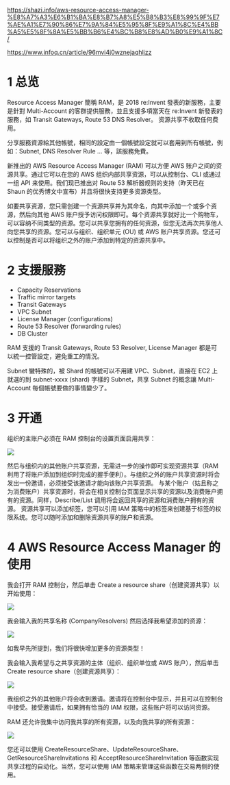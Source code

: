 

https://shazi.info/aws-resource-access-manager-%E8%A7%A3%E6%B1%BA%E8%B7%A8%E5%B8%B3%E8%99%9F%E7%AE%A1%E7%90%86%E7%9A%84%E5%95%8F%E9%A1%8C%E4%BB%A5%E5%8F%8A%E5%BB%B6%E4%BC%B8%E8%AD%B0%E9%A1%8C/

https://www.infoq.cn/article/96mvi4j0wznejaqhljzz

# 1 总览 

Resource Access Manager 簡稱 RAM，是 2018 re:Invent 發表的新服務，主要是針對 Multi-Account 的客群提供服務，並且支援多項當天在 re:Invent 新發表的服務，如 Transit Gateways, Route 53 DNS Resolver。
资源共享不收取任何费用。


分享服務資源給其他帳號，相同的設定由一個帳號設定就可以套用到所有帳號，例如：Subnet, DNS Resolver Rule … 等，該服務免費。

新推出的 AWS Resource Access Manager (RAM) 可以方便 AWS 账户之间的资源共享。通过它可以在您的 AWS 组织内部共享资源，可以从控制台、CLI 或通过一组 API 来使用。我们现已推出对 Route 53 解析器规则的支持（昨天已在 Shaun 的优秀博文中宣布）并且将很快支持更多资源类型。


如要共享资源，您只需创建一个资源共享并为其命名，向其中添加一个或多个资源，然后向其他 AWS 账户授予访问权限即可。每个资源共享就好比一个购物车，可以容纳不同类型的资源。您可以共享您拥有的任何资源，但您无法再次共享他人向您共享的资源。您可以与组织、组织单元 (OU) 或 AWS 账户共享资源。您还可以控制是否可以将组织之外的账户添加到特定的资源共享中。


# 2 支援服務

- Capacity Reservations
- Traffic mirror targets
- Transit Gateways
- VPC Subnet
- License Manager (configurations)
- Route 53 Resolver (forwarding rules)
- DB Cluster

RAM 支援的 Transit Gateways, Route 53 Resolver, License Manager 都是可以統一控管設定，避免重工的情況。

Subnet 蠻特殊的，被 Shard 的帳號可以不用建 VPC、Subnet，直接在 EC2 上就選的到 subnet-xxxx (shard) 字樣的 Subnet，共享 Subnet 的概念讓 Multi-Account 每個帳號要做的事情變少了。


# 3 开通 

组织的主账户必须在 RAM 控制台的设置页面启用共享：

  

![](https://static001.infoq.cn/resource/image/c2/51/c2d5462b1ded47d0ba9a4a3df005e251.jpg)

然后与组织内的其他账户共享资源，无需进一步的操作即可实现资源共享（RAM 利用了将账户添加到组织时完成的握手便利）。与组织之外的账户共享资源时将会发出一份邀请，必须接受该邀请才能向该账户共享资源。
与某个账户（姑且称之为消费账户）共享资源时，将会在相关控制台页面显示共享的资源以及消费账户拥有的资源。同样，Describe/List 调用将会返回共享的资源和消费账户拥有的资源。
资源共享可以添加标签，您可以引用 IAM 策略中的标签来创建基于标签的权限系统。您可以随时添加和删除资源共享的账户和资源。


# 4 AWS Resource Access Manager 的使用



我会打开 RAM 控制台，然后单击 Create a resource share（创建资源共享）以开始使用：

![](https://static001.infoq.cn/resource/image/35/90/3506b5ea46386253134f52078ac82490.png)

  

我会输入我的共享名称 (CompanyResolvers) 然后选择我希望添加的资源：

  

![](https://static001.infoq.cn/resource/image/8f/b3/8f6313f17e258939b29bd5c21de822b3.png)

  

如我早先所提到，我们将很快增加更多的资源类型！

  

我会输入我希望与之共享资源的主体（组织、组织单位或 AWS 账户），然后单击 Create resource share（创建资源共享）：

  

![](https://static001.infoq.cn/resource/image/da/ca/daf68a42c3a12985409e14b72136bdca.png)

  

我组织之外的其他账户将会收到邀请。邀请将在控制台中显示，并且可以在控制台中接受。接受邀请后，如果拥有恰当的 IAM 权限，这些账户将可以访问资源。

  

RAM 还允许我集中访问我共享的所有资源，以及向我共享的所有资源：

  

![](https://static001.infoq.cn/resource/image/dd/9c/dd5e70c6d9cdb7aae524c40539fa639c.png)

  

您还可以使用 CreateResourceShare、UpdateResourceShare、GetResourceShareInvitations 和 AcceptResourceShareInvitation 等函数实现共享过程的自动化。当然，您可以使用 IAM 策略来管理这些函数在交易两侧的使用。



